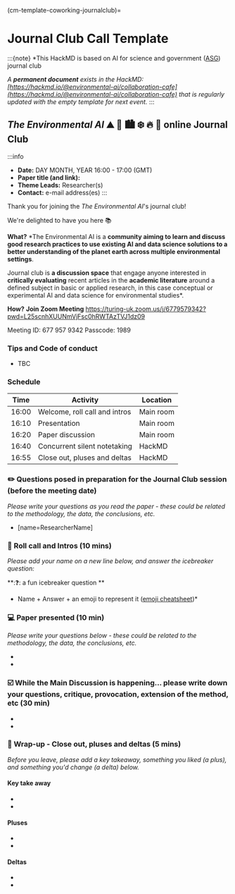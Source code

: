 (cm-template-coworking-journalclub)=
# Journal Club Call Template

:::{note}
*This HackMD is based on AI for science and government ([ASG](https://www.turing.ac.uk/research/asg)) journal club 

*A **permanent document** exists in the HackMD: [https://hackmd.io/@environmental-ai/collaboration-cafe](https://hackmd.io/@environmental-ai/collaboration-cafe) that is regularly updated with the empty template for next event.*
:::

## _The Environmental AI_ ⛰ 🌳 🏙️ ❄️ 🔥 🌊  online Journal Club
:::info
- **Date:** DAY MONTH, YEAR 16:00 - 17:00 (GMT)
- **Paper title (and link):** 
- **Theme Leads:** Researcher(s)
- **Contact:** e-mail address(es)
:::

Thank you for joining the _The Environmental AI_'s journal club! 

We're delighted to have you here 📚

**What?** *The Environmental AI is a **community aiming to learn and discuss good research practices to use existing AI and data science solutions to a better understanding of the planet earth across multiple environmental settings**. 

Journal club is **a discussion space** that engage anyone interested in **critically evaluating** recent articles in the **academic literature** around a defined subject in basic or applied research, in this case conceptual or experimental AI and data science for environmental studies*.

**How?** **Join Zoom Meeting**
https://turing-uk.zoom.us/j/6779579342?pwd=L25scnhXUUNmVjFsc0hRWTAzTVJ1dz09

Meeting ID: 677 957 9342
Passcode: 1989

### Tips and Code of conduct
* TBC

### Schedule
| Time  | Activity | Location |
| ----- | -------- | -------- |
| 16:00 | Welcome, roll call and intros | Main room|
| 16:10 | Presentation | Main room|
| 16:20 | Paper discussion | Main room|
| 16:40 | Concurrent silent notetaking| HackMD|
| 16:55 | Close out, pluses and deltas | HackMD|

### ✏️ Questions posed in preparation for the Journal Club session (before the meeting date)
*Please write your questions as you read the paper - these could be related to the methodology, the data, the conclusions, etc.*

* [name=ResearcherName]

### 👋 Roll call and Intros (10 mins)
*Please add your name on a new line below, and answer the icebreaker question:*

**:❓: a fun icebreaker question ** 

* Name + Answer + an emoji to represent it ([emoji cheatsheet](https://github.com/ikatyang/emoji-cheat-sheet/blob/master/README.md))*

### 💻 Paper presented (10 min)
*Please write your questions below - these could be related to the methodology, the data, the conclusions, etc.*

*
*

### ☑️ While the Main Discussion is happening... please write down your questions, critique, provocation, extension of the method, etc (30 min)
*
*

### 📕  Wrap-up - Close out, pluses and deltas (5 mins)
*Before you leave, please add a key takeaway, something you liked (a plus), and something you'd change (a delta) below.*

#### Key take away
*
*

#### Pluses
*
*

#### Deltas
* 
*